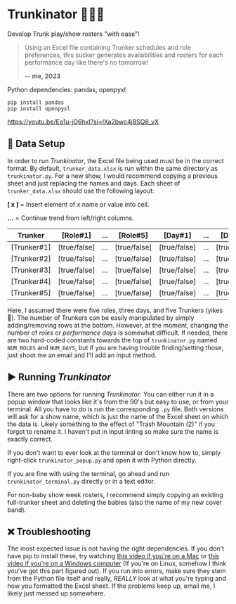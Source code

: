 # Trunkinator 🧌🦍🎨

Develop Trunk play/show rosters "with ease"!

> Using an Excel file containing Trunker schedules and role preferences, this sucker generates availabilities and rosters for each performance day like there's no tomorrow!
>
> **-- me, 2023**

Python dependencies: pandas, openpyxl

```
pip install pandas
pip install openpyxl
```

https://youtu.be/Eo1u-jO6hxI?si=IXa2bwc4j8SQ8_vX

## 🔧 Data Setup

In order to run *Trunkinator*, the Excel file being used must be in the correct format. By default, `trunker_data.xlsx` is run within the same directory as `trunkinator.py`. For a new show, I would recommend copying a previous sheet and just replacing the names and days. Each sheet of `trunker_data.xlsx` should use the following layout:

**[ x ]** = Insert element of *x* name or value into cell.

**...** = Continue trend from left/right columns.

| Trunker | [Role#1] | ... | [Role#5] | [Day#1] | ... | [Day#3] |
|---------|-----------|-------|-----------|----------|-------|----------|
| [Trunker#1] | [true/false] | ... | [true/false] | [true/false] | ... | [true/false] |
| [Trunker#2] | [true/false] | ... | [true/false] | [true/false] | ... | [true/false] |
| [Trunker#3] | [true/false] | ... | [true/false] | [true/false] | ... | [true/false] |
| [Trunker#4] | [true/false] | ... | [true/false] | [true/false] | ... | [true/false] |
| [Trunker#5] | [true/false] | ... | [true/false] | [true/false] | ... | [true/false] |

Here, I assumed there were five roles, three days, and five Trunkers (yikes 🥲). The number of Trunkers can be easily manipulated by simply adding/removing rows at the bottom. However, at the moment, changing the number of *roles* or *performance days* is somewhat difficult. If needed, there are two hard-coded constants towards the top of `trunkinator.py` named `NUM_ROLES` and `NUM_DAYS`, but if you are having trouble finding/setting those, just shoot me an email and I'll add an input method.

## ▶️ Running *Trunkinator*

There are two options for running *Trunkinator*. You can either run it in a popup window that looks like it's from the 90's but easy to use, or from your terminal. All you have to do is run the corresponding `.py` file. Both versions will ask for a show name, which is just the name of the Excel sheet on which the data is. Likely something to the effect of "Trash Mountain (2)" if you forgot to rename it. I haven't put in input linting so make sure the name is exactly correct.

If you don't want to ever look at the terminal or don't know how to, simply right-click `trunkinator_popup.py` and open it with Python directly.

If you are fine with using the terminal, go ahead and run `trunkinator_terminal.py` directly or in a text editor.

For non-baby show week rosters, I recommend simply copying an existing full-trunker sheet and deleting the babies (also the name of my new cover band).

## ❌ Troubleshooting

The most expected issue is not having the right dependencies. If you don't have pip to install these, try watching [this video if you're on a Mac](https://youtu.be/ioZoC8_Hk7o?si=ZxjolHqZpdqMNshC) or [this video if you're on a Windows computer](https://youtu.be/CWbT-E7f73w?si=_4cu6d-EZCaBUJwt) (If you're on Linux, somehow I think you've got this part figured out). If you run into errors, make sure they stem from the Python file itself and really, *REALLY* look at what you're typing and how you formatted the Excel sheet. If the problems keep up, email me, I likely just messed up somewhere.
